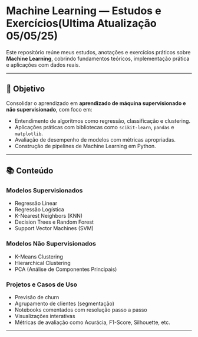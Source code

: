 # Machine Learning — Estudos e Exercícios(Ultima Atualização 05/05/25)

Este repositório reúne meus estudos, anotações e exercícios práticos sobre **Machine Learning**, cobrindo fundamentos teóricos, implementação prática e aplicações com dados reais.

---

## 📌 Objetivo

Consolidar o aprendizado em **aprendizado de máquina supervisionado e não supervisionado**, com foco em:
- Entendimento de algoritmos como regressão, classificação e clustering.
- Aplicações práticas com bibliotecas como `scikit-learn`, `pandas` e `matplotlib`.
- Avaliação de desempenho de modelos com métricas apropriadas.
- Construção de pipelines de Machine Learning em Python.

---

## 📚 Conteúdo


###  Modelos Supervisionados
- Regressão Linear
- Regressão Logística
- K-Nearest Neighbors (KNN)
- Decision Trees e Random Forest
- Support Vector Machines (SVM)

###  Modelos Não Supervisionados
- K-Means Clustering
- Hierarchical Clustering
- PCA (Análise de Componentes Principais)

### Projetos e Casos de Uso
- Previsão de churn
- Agrupamento de clientes (segmentação)
- Notebooks comentados com resolução passo a passo
- Visualizações interativas
- Métricas de avaliação como Acurácia, F1-Score, Silhouette, etc.

---
